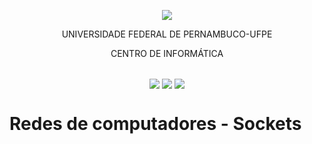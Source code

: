 <p align="center">
  <img align="center" src='https://user-images.githubusercontent.com/54161035/200095500-d5fec4ba-c97e-4f19-9e39-6764418a736b.png' />
</p>
<p align="center">UNIVERSIDADE FEDERAL DE PERNAMBUCO-UFPE</p>
<p align="center">CENTRO DE INFORMÁTICA</p>

##

<p align="center">
  <img align="center" src='https://img.shields.io/badge/status-development-blue' />
  <img align="center" src='https://img.shields.io/badge/version-1.0-blue' />
  <img align="center" src='https://img.shields.io/badge/release%20date-setember/2023-blue' />
</p>

# Redes de computadores - Sockets
